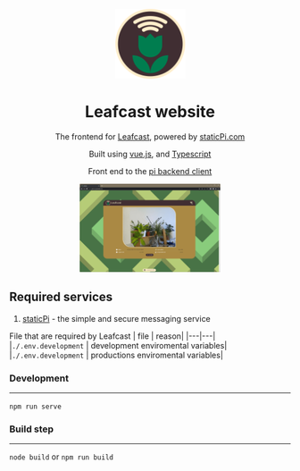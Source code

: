 <p align="center">
	<img src='./.github/logo.svg' width='125px'/>
</p>

<h1 align="center">Leafcast website</h1>

<p align="center">
	The frontend for <a href='https://plants.mrjackwills.com' target='_blank' rel='noopener noreferrer'>Leafcast</a>, powered by <a href='https://www.staticpi.com' target='_blank' rel='noopener noreferrer'>staticPi.com</a>
</p>
<p align="center">
	Built using <a href='https://vuejs.org/' target='_blank' rel='noopener noreferrer'>vue.js</a>, and <a href='https://www.typescriptlang.org/' target='_blank' rel='noopener noreferrer'>Typescript</a>
</p>

<p align="center">
	Front end to the <a href='https://github.com/mrjackwills/leafcast_pi' target='_blank' rel='noopener noreferrer'>pi backend client</a>
</p>

<p align="center">
	<a href="https://raw.githubusercontent.com/mrjackwills/leafcast_vue/main/.github/screenshot.png" target='_blank' rel='noopener noreferrer'>
		<img src='./.github/screenshot.png' width='50%'/>
	</a>
</p>


## Required services

1) <a href='https://www.staticpi.com/' target='_blank' rel='noopener noreferrer'>staticPi</a> - the simple and secure messaging service


File that are required by Leafcast
| file | reason|
|---|---|
|```./.env.development```	| development enviromental variables|
|```./.env.development```	| productions enviromental variables|

### Development
---

```npm run serve```

### Build step
---
```node build``` or ```npm run build```